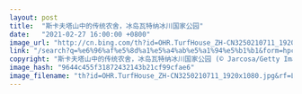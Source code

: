 ```yaml
---
layout: post
title:  "斯卡夫塔山中的传统农舍，冰岛瓦特纳冰川国家公园"
date:   "2021-02-27 16:00:00 +0800"
image_url: "http://cn.bing.com/th?id=OHR.TurfHouse_ZH-CN3250210711_1920x1080.jpg&rf=LaDigue_1920x1080.jpg&pid=hp"
link: "/search?q=%e6%96%af%e5%8d%a1%e5%a4%ab%e5%a1%94%e5%b1%b1&form=hpcapt&mkt=zh-cn"
copyright: "斯卡夫塔山中的传统农舍，冰岛瓦特纳冰川国家公园 (© Jarcosa/Getty Images)"
image_hash: "9644c455f31872432143b21cf99cfae6"
image_filename: "th?id=OHR.TurfHouse_ZH-CN3250210711_1920x1080.jpg&rf=LaDigue_1920x1080.jpg&pid=hp"
---
```

